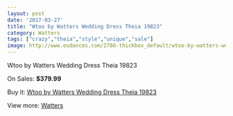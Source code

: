 ```yaml
---
layout: post
date: '2017-03-27'
title: "Wtoo by Watters Wedding Dress Theia 19823"
category: Watters
tags: ["crazy","theia","style","unique","sale"]
image: http://www.eudances.com/2786-thickbox_default/wtoo-by-watters-wedding-dress-theia-19823.jpg
---
```

Wtoo by Watters Wedding Dress Theia 19823

On Sales: **$379.99**
<a href="https://www.eudances.com/en/watters/948-wtoo-by-watters-wedding-dress-theia-19823.html"><amp-img layout="responsive" width="600" height="600" src="//www.eudances.com/2786-thickbox_default/wtoo-by-watters-wedding-dress-theia-19823.jpg" alt="Wtoo by Watters Wedding Dress Theia 19823 0" /></a>
<a href="https://www.eudances.com/en/watters/948-wtoo-by-watters-wedding-dress-theia-19823.html"><amp-img layout="responsive" width="600" height="600" src="//www.eudances.com/2787-thickbox_default/wtoo-by-watters-wedding-dress-theia-19823.jpg" alt="Wtoo by Watters Wedding Dress Theia 19823 1" /></a>

Buy it: [Wtoo by Watters Wedding Dress Theia 19823](https://www.eudances.com/en/watters/948-wtoo-by-watters-wedding-dress-theia-19823.html "Wtoo by Watters Wedding Dress Theia 19823")

View more: [Watters](https://www.eudances.com/en/12-watters "Watters")